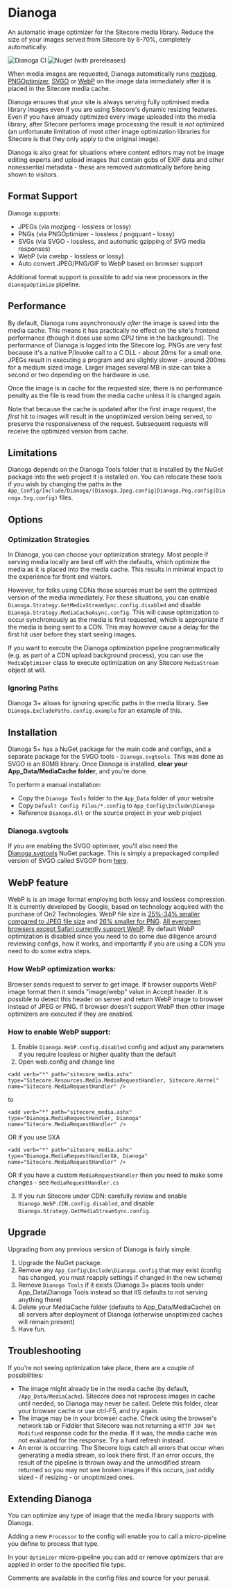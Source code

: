 # Dianoga

An automatic image optimizer for the Sitecore media library. Reduce the size of your images served from Sitecore by 8-70%, completely automatically.

![Dianoga CI](https://github.com/kamsar/Dianoga/workflows/Dianoga%20CI/badge.svg) ![Nuget (with prereleases)](https://img.shields.io/nuget/vpre/Dianoga?logo=nuget&link=https://www.nuget.org/packages/Dianoga)

When media images are requested, Dianoga automatically runs [mozjpeg](https://github.com/mozilla/mozjpeg), [PNGOptimizer](http://psydk.org/pngoptimizer), [SVGO](https://github.com/svg/svgo) or [WebP](https://developers.google.com/speed/webp/) on the image data immediately after it is placed in the Sitecore media cache. 

Dianoga ensures that your site is always serving fully optimised media library images even if you are using Sitecore's dynamic resizing features. Even if you have already optimized every image uploaded into the media library, after Sitecore performs image processing the result is _not_ optimized (an unfortunate limitation of most other image optimization libraries for Sitecore is that they only apply to the original image).

Dianoga is also great for situations where content editors may not be image editing experts and upload images that contain gobs of EXIF data and other nonessential metadata - these are removed automatically before being shown to visitors. 

## Format Support

Dianoga supports:
* JPEGs (via mozjpeg - lossless or lossy)
* PNGs (via PNGOptimizer - lossless / pngquant - lossy)
* SVGs (via SVGO - lossless, and automatic gzipping of SVG media responses)
* WebP (via cwebp - lossless or lossy)
* Auto convert JPEG/PNG/GIF to WebP based on browser support

Additional format support is possible to add via new processors in the `dianogaOptimize` pipeline.

## Performance

By default, Dianoga runs asynchronously _after_ the image is saved into the media cache. This means it has practically no effect on the site's frontend performance (though it does use some CPU time in the background). The performance of Dianoga is logged into the Sitecore log. PNGs are very fast because it's a native P/Invoke call to a C DLL - about 20ms for a small one. JPEGs result in executing a program and are slightly slower - around 200ms for a medium sized image. Larger images several MB in size can take a second or two depending on the hardware in use.

Once the image is in cache for the requested size, there is no performance penalty as the file is read from the media cache unless it is changed again.

Note that because the cache is updated after the first image request, the _first_ hit to images will result in the unoptimized version being served, to preserve the responsiveness of the request. Subsequent requests will receive the optimized version from cache.

## Limitations

Dianoga depends on the Dianoga Tools folder that is installed by the NuGet package into the web project it is installed on. You can relocate these tools if you wish by changing the paths in the `App_Config/Include/Dianoga/(Dianoga.Jpeg.config|Dianoga.Png.config|Dianoga.Svg.config)` files.

## Options

### Optimization Strategies

In Dianoga, you can choose your optimization strategy. Most people if serving media locally are best off with the defaults, which optimize the media as it is placed into the media cache. This results in minimal impact to the experience for front end visitors.

However, for folks using CDNs those sources must be sent the optimized version of the media immediately. For these situations, you can enable `Dianoga.Strategy.GetMediaStreamSync.config.disabled` and disable `Dianoga.Strategy.MediaCacheAsync.config`. This will cause optimization to occur synchronously as the media is first requested, which is appropriate if the media is being sent to a CDN. This may however cause a delay for the first hit user before they start seeing images.

If you want to execute the Dianoga optimization pipeline programmatically (e.g. as part of a CDN upload background process), you can use the `MediaOptimizer` class to execute optimization on any Sitecore `MediaStream` object at will.

### Ignoring Paths

Dianoga 3+ allows for ignoring specific paths in the media library. See `Dianoga.ExcludePaths.config.example` for an example of this.

## Installation

Dianoga 5+ has a NuGet package for the main code and configs, and a separate package for the SVGO tools - `Dianoga.svgtools`. This was done as SVGO is an 80MB library.
Once Dianoga is installed, __clear your App_Data/MediaCache folder__, and you're done.

To perform a manual installation:

* Copy the `Dianoga Tools` folder to the `App_Data` folder of your website
* Copy `Default Config Files/*.config` to `App_Config\Include\Dianoga`
* Reference `Dianoga.dll` or the source project in your web project

### Dianoga.svgtools

If you are enabling the SVGO optimiser, you'll also need the [Dianoga.svgtools](https://www.nuget.org/packages/Dianoga.svgtools) NuGet package.
This is simply a prepackaged compiled version of SVGO called SVGOP from [here](https://github.com/twardoch/svgop).

## WebP feature

WebP is is an image format employing both lossy and lossless compression. It is currently developed by Google, based on technology acquired with the purchase of On2 Technologies. WebP file size is [25%-34% smaller compared to JPEG file size](https://developers.google.com/speed/webp/docs/webp_study) and  [26% smaller for PNG](https://developers.google.com/speed/webp/docs/webp_lossless_alpha_study). [All evergreen browsers except Safari currently support WebP](https://caniuse.com/#feat=webp). By default WebP optimization is disabled since you need to do some due diligence around reviewing configs, how it works, and importantly if you are using a CDN you need to do some extra steps.

### How WebP optimization works:
Browser sends request to server to get image. If browser supports WebP image format then it sends "image/webp" value in Accept header. It is possible to detect this header on server and return WebP image to browser instead of JPEG or PNG. If browser doesn't support WebP then other image optimizers are executed if they are enabled.

### How to enable WebP support:
1. Enable `Dianoga.WebP.config.disabled` config and adjust any parameters if you require lossless or higher quality than the default
2. Open web.config and change line

`<add verb="*" path="sitecore_media.ashx" type="Sitecore.Resources.Media.MediaRequestHandler, Sitecore.Kernel" name="Sitecore.MediaRequestHandler" />`

to

`<add verb="*" path="sitecore_media.ashx" type="Dianoga.MediaRequestHandler, Dianoga" name="Sitecore.MediaRequestHandler" />`

OR if you use SXA

`<add verb="*" path="sitecore_media.ashx" type="Dianoga.MediaRequestHandlerXA, Dianoga" name="Sitecore.MediaRequestHandler" />`

OR if you have a custom `MediaRequestHandler` then you need to make some changes - see `MediaRequestHandler.cs`

3. If you run Sitecore under CDN: carefully review and enable `Dianoga.WebP.CDN.config.disabled`, and disable `Dianoga.Strategy.GetMediaStreamSync.config`.


## Upgrade

Upgrading from any previous version of Dianoga is fairly simple.

1. Upgrade the NuGet package.
2. Remove any `App_Config\Include\Dianoga.config` that may exist (config has changed, you must reapply settings if changed in the new scheme)
3. Remove `Dianoga Tools` if it exists (Dianoga 3+ places tools under App_Data\Dianoga Tools instead so that IIS defaults to not serving anything there)
4. Delete your MediaCache folder (defaults to App_Data/MediaCache) on all servers after deployment of Dianoga (otherwise unoptimized caches will remain present)
5. Have fun.

## Troubleshooting

If you're not seeing optimization take place, there are a couple of possibilities:

* The image might already be in the media cache (by default, `/App_Data/MediaCache`). Sitecore does not reprocess images in cache until needed, so Dianoga may never be called. Delete this folder, clear your browser cache or use ctrl-F5, and try again.
* The image may be in your browser cache. Check using the browser's network tab or Fiddler that Sitecore was not returning a `HTTP 304 Not Modified` response code for the media. If it was, the media cache was not evaluated for the response. Try a hard refresh instead.
* An error is occurring. The Sitecore logs catch all errors that occur when generating a media stream, so look there first. If an error occurs, the result of the pipeline is thrown away and the unmodified stream returned so you may not see broken images if this occurs, just oddly sized - if resizing - or unoptimized ones.

## Extending Dianoga

You can optimize any type of image that the media library supports with Dianoga.

Adding a new `Processor` to the config will enable you to call a micro-pipeline you define to process that type.

In your `Optimizer` micro-pipeline you can add or remove optimizers that are applied in order to the specified file type.

Comments are available in the config files and source for your perusal.
